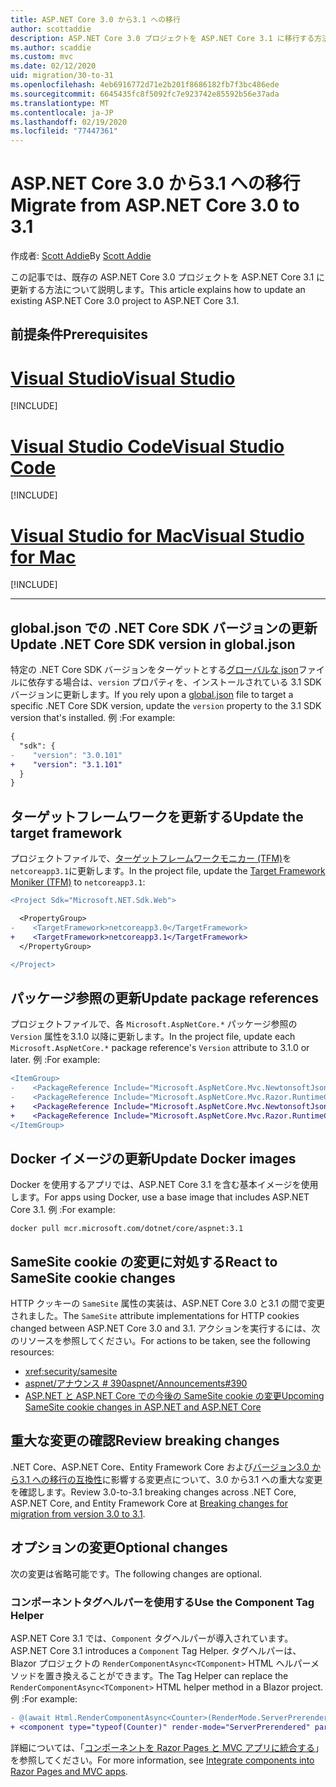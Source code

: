 ```yaml
---
title: ASP.NET Core 3.0 から3.1 への移行
author: scottaddie
description: ASP.NET Core 3.0 プロジェクトを ASP.NET Core 3.1 に移行する方法について説明します。
ms.author: scaddie
ms.custom: mvc
ms.date: 02/12/2020
uid: migration/30-to-31
ms.openlocfilehash: 4eb6916772d71e2b201f8686182fb7f3bc486ede
ms.sourcegitcommit: 6645435fc8f5092fc7e923742e85592b56e37ada
ms.translationtype: MT
ms.contentlocale: ja-JP
ms.lasthandoff: 02/19/2020
ms.locfileid: "77447361"
---
```

# <a name="migrate-from-aspnet-core-30-to-31"></a><span data-ttu-id="c6780-103">ASP.NET Core 3.0 から3.1 への移行</span><span class="sxs-lookup"><span data-stu-id="c6780-103">Migrate from ASP.NET Core 3.0 to 3.1</span></span>

<span data-ttu-id="c6780-104">作成者: [Scott Addie](https://github.com/scottaddie)</span><span class="sxs-lookup"><span data-stu-id="c6780-104">By [Scott Addie](https://github.com/scottaddie)</span></span>

<span data-ttu-id="c6780-105">この記事では、既存の ASP.NET Core 3.0 プロジェクトを ASP.NET Core 3.1 に更新する方法について説明します。</span><span class="sxs-lookup"><span data-stu-id="c6780-105">This article explains how to update an existing ASP.NET Core 3.0 project to ASP.NET Core 3.1.</span></span>

## <a name="prerequisites"></a><span data-ttu-id="c6780-106">前提条件</span><span class="sxs-lookup"><span data-stu-id="c6780-106">Prerequisites</span></span>

# <a name="visual-studio"></a>[<span data-ttu-id="c6780-107">Visual Studio</span><span class="sxs-lookup"><span data-stu-id="c6780-107">Visual Studio</span></span>](#tab/visual-studio)

[!INCLUDE[](~/includes/net-core-prereqs-vs-3.1.md)]

# <a name="visual-studio-code"></a>[<span data-ttu-id="c6780-108">Visual Studio Code</span><span class="sxs-lookup"><span data-stu-id="c6780-108">Visual Studio Code</span></span>](#tab/visual-studio-code)

[!INCLUDE[](~/includes/net-core-prereqs-vsc-3.1.md)]

# <a name="visual-studio-for-mac"></a>[<span data-ttu-id="c6780-109">Visual Studio for Mac</span><span class="sxs-lookup"><span data-stu-id="c6780-109">Visual Studio for Mac</span></span>](#tab/visual-studio-mac)

[!INCLUDE[](~/includes/net-core-prereqs-mac-3.1.md)]

---

## <a name="update-net-core-sdk-version-in-globaljson"></a><span data-ttu-id="c6780-110">global.json での .NET Core SDK バージョンの更新</span><span class="sxs-lookup"><span data-stu-id="c6780-110">Update .NET Core SDK version in global.json</span></span>

<span data-ttu-id="c6780-111">特定の .NET Core SDK バージョンをターゲットとする[グローバルな json](/dotnet/core/tools/global-json)ファイルに依存する場合は、`version` プロパティを、インストールされている 3.1 SDK バージョンに更新します。</span><span class="sxs-lookup"><span data-stu-id="c6780-111">If you rely upon a [global.json](/dotnet/core/tools/global-json) file to target a specific .NET Core SDK version, update the `version` property to the 3.1 SDK version that's installed.</span></span> <span data-ttu-id="c6780-112">例 :</span><span class="sxs-lookup"><span data-stu-id="c6780-112">For example:</span></span>

```diff
{
  "sdk": {
-    "version": "3.0.101"
+    "version": "3.1.101"
  }
}
```

## <a name="update-the-target-framework"></a><span data-ttu-id="c6780-113">ターゲットフレームワークを更新する</span><span class="sxs-lookup"><span data-stu-id="c6780-113">Update the target framework</span></span>

<span data-ttu-id="c6780-114">プロジェクトファイルで、[ターゲットフレームワークモニカー (TFM)](/dotnet/standard/frameworks)を `netcoreapp3.1`に更新します。</span><span class="sxs-lookup"><span data-stu-id="c6780-114">In the project file, update the [Target Framework Moniker (TFM)](/dotnet/standard/frameworks) to `netcoreapp3.1`:</span></span>

```diff
<Project Sdk="Microsoft.NET.Sdk.Web">

  <PropertyGroup>
-    <TargetFramework>netcoreapp3.0</TargetFramework>
+    <TargetFramework>netcoreapp3.1</TargetFramework>
  </PropertyGroup>

</Project>
```

## <a name="update-package-references"></a><span data-ttu-id="c6780-115">パッケージ参照の更新</span><span class="sxs-lookup"><span data-stu-id="c6780-115">Update package references</span></span>

<span data-ttu-id="c6780-116">プロジェクトファイルで、各 `Microsoft.AspNetCore.*` パッケージ参照の `Version` 属性を3.1.0 以降に更新します。</span><span class="sxs-lookup"><span data-stu-id="c6780-116">In the project file, update each `Microsoft.AspNetCore.*` package reference's `Version` attribute to 3.1.0 or later.</span></span> <span data-ttu-id="c6780-117">例 :</span><span class="sxs-lookup"><span data-stu-id="c6780-117">For example:</span></span>

```diff
<ItemGroup>
-    <PackageReference Include="Microsoft.AspNetCore.Mvc.NewtonsoftJson" Version="3.0.0" />
-    <PackageReference Include="Microsoft.AspNetCore.Mvc.Razor.RuntimeCompilation" Version="3.0.0" Condition="'$(Configuration)' == 'Debug'" />
+    <PackageReference Include="Microsoft.AspNetCore.Mvc.NewtonsoftJson" Version="3.1.1" />
+    <PackageReference Include="Microsoft.AspNetCore.Mvc.Razor.RuntimeCompilation" Version="3.1.1" Condition="'$(Configuration)' == 'Debug'" />
</ItemGroup>
```

## <a name="update-docker-images"></a><span data-ttu-id="c6780-118">Docker イメージの更新</span><span class="sxs-lookup"><span data-stu-id="c6780-118">Update Docker images</span></span>

<span data-ttu-id="c6780-119">Docker を使用するアプリでは、ASP.NET Core 3.1 を含む基本イメージを使用します。</span><span class="sxs-lookup"><span data-stu-id="c6780-119">For apps using Docker, use a base image that includes ASP.NET Core 3.1.</span></span> <span data-ttu-id="c6780-120">例 :</span><span class="sxs-lookup"><span data-stu-id="c6780-120">For example:</span></span>

```console
docker pull mcr.microsoft.com/dotnet/core/aspnet:3.1
```

## <a name="react-to-samesite-cookie-changes"></a><span data-ttu-id="c6780-121">SameSite cookie の変更に対処する</span><span class="sxs-lookup"><span data-stu-id="c6780-121">React to SameSite cookie changes</span></span>

<span data-ttu-id="c6780-122">HTTP クッキーの `SameSite` 属性の実装は、ASP.NET Core 3.0 と3.1 の間で変更されました。</span><span class="sxs-lookup"><span data-stu-id="c6780-122">The `SameSite` attribute implementations for HTTP cookies changed between ASP.NET Core 3.0 and 3.1.</span></span> <span data-ttu-id="c6780-123">アクションを実行するには、次のリソースを参照してください。</span><span class="sxs-lookup"><span data-stu-id="c6780-123">For actions to be taken, see the following resources:</span></span>

* <xref:security/samesite>
* [<span data-ttu-id="c6780-124">aspnet/アナウンス # 390</span><span class="sxs-lookup"><span data-stu-id="c6780-124">aspnet/Announcements#390</span></span>](https://github.com/aspnet/Announcements/issues/390)
* [<span data-ttu-id="c6780-125">ASP.NET と ASP.NET Core での今後の SameSite cookie の変更</span><span class="sxs-lookup"><span data-stu-id="c6780-125">Upcoming SameSite cookie changes in ASP.NET and ASP.NET Core</span></span>](https://devblogs.microsoft.com/aspnet/upcoming-samesite-cookie-changes-in-asp-net-and-asp-net-core/)

## <a name="review-breaking-changes"></a><span data-ttu-id="c6780-126">重大な変更の確認</span><span class="sxs-lookup"><span data-stu-id="c6780-126">Review breaking changes</span></span>

<span data-ttu-id="c6780-127">.NET Core、ASP.NET Core、Entity Framework Core および[バージョン3.0 から3.1 への移行の互換性](/dotnet/core/compatibility/3.0-3.1)に影響する変更点について、3.0 から3.1 への重大な変更を確認します。</span><span class="sxs-lookup"><span data-stu-id="c6780-127">Review 3.0-to-3.1 breaking changes across .NET Core, ASP.NET Core, and Entity Framework Core at [Breaking changes for migration from version 3.0 to 3.1](/dotnet/core/compatibility/3.0-3.1).</span></span>

## <a name="optional-changes"></a><span data-ttu-id="c6780-128">オプションの変更</span><span class="sxs-lookup"><span data-stu-id="c6780-128">Optional changes</span></span>

<span data-ttu-id="c6780-129">次の変更は省略可能です。</span><span class="sxs-lookup"><span data-stu-id="c6780-129">The following changes are optional.</span></span>

### <a name="use-the-component-tag-helper"></a><span data-ttu-id="c6780-130">コンポーネントタグヘルパーを使用する</span><span class="sxs-lookup"><span data-stu-id="c6780-130">Use the Component Tag Helper</span></span>

<span data-ttu-id="c6780-131">ASP.NET Core 3.1 では、`Component` タグヘルパーが導入されています。</span><span class="sxs-lookup"><span data-stu-id="c6780-131">ASP.NET Core 3.1 introduces a `Component` Tag Helper.</span></span> <span data-ttu-id="c6780-132">タグヘルパーは、Blazor プロジェクトの `RenderComponentAsync<TComponent>` HTML ヘルパーメソッドを置き換えることができます。</span><span class="sxs-lookup"><span data-stu-id="c6780-132">The Tag Helper can replace the `RenderComponentAsync<TComponent>` HTML helper method in a Blazor project.</span></span> <span data-ttu-id="c6780-133">例 :</span><span class="sxs-lookup"><span data-stu-id="c6780-133">For example:</span></span>

```diff
- @(await Html.RenderComponentAsync<Counter>(RenderMode.ServerPrerendered, new { IncrementAmount = 10 }))
+ <component type="typeof(Counter)" render-mode="ServerPrerendered" param-IncrementAmount="10" />
```

<span data-ttu-id="c6780-134">詳細については、「[コンポーネントを Razor Pages と MVC アプリに統合する](/aspnet/core/blazor/integrate-components?view=aspnetcore-3.1)」を参照してください。</span><span class="sxs-lookup"><span data-stu-id="c6780-134">For more information, see [Integrate components into Razor Pages and MVC apps](/aspnet/core/blazor/integrate-components?view=aspnetcore-3.1).</span></span>
